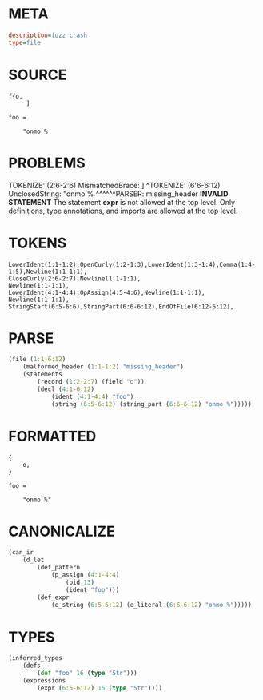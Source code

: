 # META
~~~ini
description=fuzz crash
type=file
~~~
# SOURCE
~~~roc
f{o,
     ]

foo =

    "onmo %
~~~
# PROBLEMS
TOKENIZE: (2:6-2:6) MismatchedBrace:
     ]
     ^TOKENIZE: (6:6-6:12) UnclosedString:
    "onmo %
     ^^^^^^PARSER: missing_header
**INVALID STATEMENT**
The statement **expr** is not allowed at the top level.
Only definitions, type annotations, and imports are allowed at the top level.
# TOKENS
~~~zig
LowerIdent(1:1-1:2),OpenCurly(1:2-1:3),LowerIdent(1:3-1:4),Comma(1:4-1:5),Newline(1:1-1:1),
CloseCurly(2:6-2:7),Newline(1:1-1:1),
Newline(1:1-1:1),
LowerIdent(4:1-4:4),OpAssign(4:5-4:6),Newline(1:1-1:1),
Newline(1:1-1:1),
StringStart(6:5-6:6),StringPart(6:6-6:12),EndOfFile(6:12-6:12),
~~~
# PARSE
~~~clojure
(file (1:1-6:12)
	(malformed_header (1:1-1:2) "missing_header")
	(statements
		(record (1:2-2:7) (field "o"))
		(decl (4:1-6:12)
			(ident (4:1-4:4) "foo")
			(string (6:5-6:12) (string_part (6:6-6:12) "onmo %")))))
~~~
# FORMATTED
~~~roc
{
	o,
}

foo = 

	"onmo %"
~~~
# CANONICALIZE
~~~clojure
(can_ir
	(d_let
		(def_pattern
			(p_assign (4:1-4:4)
				(pid 13)
				(ident "foo")))
		(def_expr
			(e_string (6:5-6:12) (e_literal (6:6-6:12) "onmo %")))))
~~~
# TYPES
~~~clojure
(inferred_types
	(defs
		(def "foo" 16 (type "Str")))
	(expressions
		(expr (6:5-6:12) 15 (type "Str"))))
~~~